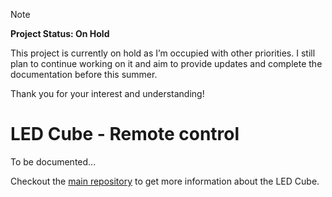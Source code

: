 > [!NOTE]  
> **Project Status: On Hold**
> 
> This project is currently on hold as I’m occupied with other priorities. I still plan to continue working on it and aim to provide updates and complete the documentation before this summer.
> 
> Thank you for your interest and understanding!


LED Cube - Remote control
=========================

To be documented...

Checkout the [main repository](https://github.com/francoisgeorgy/led-cube) to get more information about the LED Cube.
